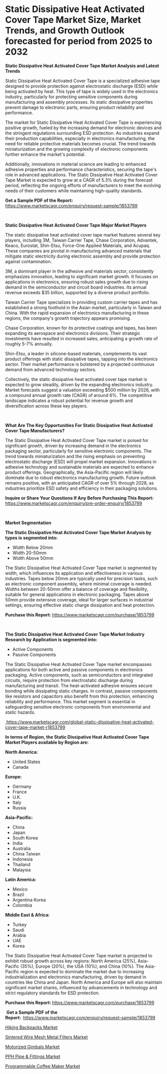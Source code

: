 <p><h1>Static Dissipative Heat Activated Cover Tape Market Size, Market Trends, and Growth Outlook forecasted for period from 2025 to 2032</h1></p><p><strong>Static Dissipative Heat Activated Cover Tape Market Analysis and Latest Trends</strong></p>
<p><p>Static Dissipative Heat Activated Cover Tape is a specialized adhesive tape designed to provide protection against electrostatic discharge (ESD) while being activated by heat. This type of tape is widely used in the electronics industry, particularly for protecting sensitive components during manufacturing and assembly processes. Its static dissipative properties prevent damage to electronic parts, ensuring product reliability and performance.</p><p>The market for Static Dissipative Heat Activated Cover Tape is experiencing positive growth, fueled by the increasing demand for electronic devices and the stringent regulations surrounding ESD protection. As industries expand their production capabilities, especially in electronics manufacturing, the need for reliable protective materials becomes crucial. The trend towards miniaturization and the growing complexity of electronic components further enhance the market's potential.</p><p>Additionally, innovations in material science are leading to enhanced adhesive properties and performance characteristics, securing the tape's role in advanced applications. The Static Dissipative Heat Activated Cover Tape Market is expected to grow at a CAGR of 5.3% during the forecast period, reflecting the ongoing efforts of manufacturers to meet the evolving needs of their customers while maintaining high-quality standards.</p></p>
<p><strong>Get a Sample PDF of the Report:&nbsp;</strong> <a href="https://www.marketscagr.com/enquiry/request-sample/1853799?utm_campaign=2014&utm_medium=2&utm_source=Github&utm_content=ia&utm_term=08012025&utm_id=static-dissipative-heat-activated-cover-tape">https://www.marketscagr.com/enquiry/request-sample/1853799</a></p>
<p>&nbsp;</p>
<p><strong>Static Dissipative Heat Activated Cover Tape Major Market Players</strong></p>
<p><p>The static dissipative heat activated cover tape market features several key players, including 3M, Taiwan Carrier Tape, Chase Corporation, Advantek, Keaco, Eurostat, Shin-Etsu, Force-One Applied Materials, and Acupaq. These companies are pivotal in manufacturing advanced materials that mitigate static electricity during electronic assembly and provide protection against contamination.</p><p>3M, a dominant player in the adhesive and materials sector, consistently emphasizes innovation, leading to significant market growth. It focuses on applications in electronics, ensuring robust sales growth due to rising demand in the semiconductor and circuit board industries. Its annual revenue exceeds $35 billion, supported by a diverse product portfolio.</p><p>Taiwan Carrier Tape specializes in providing custom carrier tapes and has established a strong foothold in the Asian market, particularly in Taiwan and China. With the rapid expansion of electronics manufacturing in these regions, the company's growth trajectory appears promising.</p><p>Chase Corporation, known for its protective coatings and tapes, has been expanding its aerospace and electronics divisions. Their strategic investments have resulted in increased sales, anticipating a growth rate of roughly 5-7% annually.</p><p>Shin-Etsu, a leader in silicone-based materials, complements its vast product offerings with static dissipative tapes, tapping into the electronics sector. Their market performance is bolstered by a projected continuous demand from advanced technology sectors.</p><p>Collectively, the static dissipative heat activated cover tape market is expected to grow steadily, driven by the expanding electronics industry. Market forecasts suggest a valuation exceeding $500 million by 2026, with a compound annual growth rate (CAGR) of around 6%. The competitive landscape indicates a robust potential for revenue growth and diversification across these key players.</p></p>
<p>&nbsp;</p>
<p><strong>What Are The Key Opportunities For Static Dissipative Heat Activated Cover Tape Manufacturers?</strong></p>
<p><p>The Static Dissipative Heat Activated Cover Tape market is poised for significant growth, driven by increasing demand in the electronics packaging sector, particularly for sensitive electronic components. The trend towards miniaturization and the rising emphasis on preventing electrostatic discharge (ESD) will propel market expansion. Innovations in adhesive technology and sustainable materials are expected to enhance product offerings. Geographically, the Asia-Pacific region will likely dominate due to robust electronics manufacturing growth. Future outlook remains positive, with an anticipated CAGR of over 5% through 2028, as industries prioritize ESD safety and efficiency in their packaging solutions.</p></p>
<p><strong>Inquire or Share Your Questions If Any Before Purchasing This Report:</strong> <a href="https://www.marketscagr.com/enquiry/pre-order-enquiry/1853799?utm_campaign=2014&utm_medium=2&utm_source=Github&utm_content=ia&utm_term=08012025&utm_id=static-dissipative-heat-activated-cover-tape">https://www.marketscagr.com/enquiry/pre-order-enquiry/1853799</a></p>
<p>&nbsp;</p>
<p><strong>Market Segmentation</strong></p>
<p><strong>The Static Dissipative Heat Activated Cover Tape Market Analysis by types is segmented into:</strong></p>
<p><ul><li>Width Below 20mm</li><li>Width 20-50mm</li><li>Width Above 50mm</li></ul></p>
<p><p>The Static Dissipative Heat Activated Cover Tape market is segmented by width, which influences its application and effectiveness in various industries. Tapes below 20mm are typically used for precision tasks, such as electronic component assembly, where minimal coverage is needed. Widths between 20-50mm offer a balance of coverage and flexibility, suitable for general applications in electronic packaging. Tapes above 50mm provide extensive coverage, ideal for larger surfaces in industrial settings, ensuring effective static charge dissipation and heat protection.</p></p>
<p><strong>Purchase this Report:&nbsp;</strong><a href="https://www.marketscagr.com/purchase/1853799?utm_campaign=2014&utm_medium=2&utm_source=Github&utm_content=ia&utm_term=08012025&utm_id=static-dissipative-heat-activated-cover-tape">https://www.marketscagr.com/purchase/1853799</a></p>
<p>&nbsp;</p>
<p><strong>The Static Dissipative Heat Activated Cover Tape Market Industry Research by Application is segmented into:</strong></p>
<p><ul><li>Active Components</li><li>Passive Components</li></ul></p>
<p><p>The Static Dissipative Heat Activated Cover Tape market encompasses applications for both active and passive components in electronics packaging. Active components, such as semiconductors and integrated circuits, require protection from electrostatic discharge during manufacturing and transit. The heat-activated adhesive ensures secure bonding while dissipating static charges. In contrast, passive components like resistors and capacitors also benefit from this protection, enhancing reliability and performance. This market segment is essential in safeguarding sensitive electronic components from environmental and static hazards.</p></p>
<p><a href="https://www.marketscagr.com/global-static-dissipative-heat-activated-cover-tape-market-r1853799?utm_campaign=2014&utm_medium=2&utm_source=Github&utm_content=ia&utm_term=08012025&utm_id=static-dissipative-heat-activated-cover-tape">&nbsp;https://www.marketscagr.com/global-static-dissipative-heat-activated-cover-tape-market-r1853799</a></p>
<p><strong>In terms of Region, the Static Dissipative Heat Activated Cover Tape Market Players available by Region are:</strong></p>
<p>
    <p> <strong> North America: </strong>
        <ul>
            <li>United States</li>
            <li>Canada</li>
        </ul>
        </p> 
    <p> <strong> Europe: </strong>
        <ul>
            <li>Germany</li>
            <li>France</li>
            <li>U.K.</li>
            <li>Italy</li>
            <li>Russia</li>
        </ul>
        </p> 
    <p> <strong> Asia-Pacific: </strong>
        <ul>
            <li>China</li>
            <li>Japan</li>
            <li>South Korea</li>
            <li>India</li>
            <li>Australia</li>
            <li>China Taiwan</li>
            <li>Indonesia</li>
            <li>Thailand</li>
            <li>Malaysia</li>
        </ul>
        </p> 
    <p> <strong> Latin America: </strong>
        <ul>
            <li>Mexico</li>
            <li>Brazil</li>
            <li>Argentina Korea</li>
            <li>Colombia</li>
        </ul>
        </p> 
    <p> <strong> Middle East & Africa: </strong>
        <ul>
            <li>Turkey</li>
            <li>Saudi</li>
            <li>Arabia</li>
            <li>UAE</li>
            <li>Korea</li>
        </ul>
    </p>
    </p>
<p><p>The Static Dissipative Heat Activated Cover Tape market is projected to exhibit robust growth across key regions: North America (25%), Asia-Pacific (35%), Europe (20%), the USA (10%), and China (10%). The Asia-Pacific region is expected to dominate the market due to increasing industrialization and electronics manufacturing, driven by demand in countries like China and Japan. North America and Europe will also maintain significant market shares, influenced by advancements in technology and strict regulatory standards for ESD protection.</p></p>
<p><strong>Purchase this Report: </strong><a href="https://www.marketscagr.com/purchase/1853799?utm_campaign=2014&utm_medium=2&utm_source=Github&utm_content=ia&utm_term=08012025&utm_id=static-dissipative-heat-activated-cover-tape">https://www.marketscagr.com/purchase/1853799</a></p>
<p>&nbsp;<strong>Get a Sample PDF of the Report:&nbsp;&nbsp;</strong><a href="https://www.marketscagr.com/enquiry/request-sample/1853799?utm_campaign=2014&utm_medium=2&utm_source=Github&utm_content=ia&utm_term=08012025&utm_id=static-dissipative-heat-activated-cover-tape">https://www.marketscagr.com/enquiry/request-sample/1853799</a></p>
<p><strong></strong></p>
<p><p><a href="https://www.linkedin.com/pulse/report-hiking-backpacks-market-rapid-expansion-cagr-56-trends-kkdme?utm_campaign=2014&utm_medium=2&utm_source=Github&utm_content=ia&utm_term=08012025&utm_id=static-dissipative-heat-activated-cover-tape">Hiking Backpacks Market</a></p><p><a href="https://www.linkedin.com/pulse/consumer-behavior-shifts-sintered-wire-mesh-metal-filters-market-0isfe?utm_campaign=2014&utm_medium=2&utm_source=Github&utm_content=ia&utm_term=08012025&utm_id=static-dissipative-heat-activated-cover-tape">Sintered Wire Mesh Metal Filters Market</a></p><p><a href="https://www.linkedin.com/pulse/competitive-landscape-key-trends-motorized-gimbals-market-detailed-mjovc?utm_campaign=2014&utm_medium=2&utm_source=Github&utm_content=ia&utm_term=08012025&utm_id=static-dissipative-heat-activated-cover-tape">Motorized Gimbals Market</a></p><p><a href="https://www.linkedin.com/pulse/pph-pipe-fittings-market-analysis-driving-business-advancement-wgble?utm_campaign=2014&utm_medium=2&utm_source=Github&utm_content=ia&utm_term=08012025&utm_id=static-dissipative-heat-activated-cover-tape">PPH Pipe & Fittings Market</a></p><p><a href="https://www.linkedin.com/pulse/exploring-programmable-coffee-maker-market-size-share-growth-8ighc?utm_campaign=2014&utm_medium=2&utm_source=Github&utm_content=ia&utm_term=08012025&utm_id=static-dissipative-heat-activated-cover-tape">Programmable Coffee Maker Market</a></p></p>